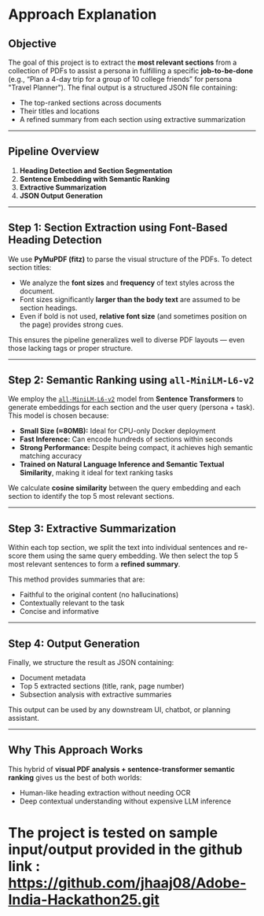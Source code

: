 # Approach Explanation

## Objective

The goal of this project is to extract the **most relevant sections** from a collection of PDFs to assist a persona in fulfilling a specific **job-to-be-done** (e.g., “Plan a 4-day trip for a group of 10 college friends” for persona "Travel Planner"). The final output is a structured JSON file containing:
- The top-ranked sections across documents
- Their titles and locations
- A refined summary from each section using extractive summarization

---

## Pipeline Overview

1. **Heading Detection and Section Segmentation**
2. **Sentence Embedding with Semantic Ranking**
3. **Extractive Summarization**
4. **JSON Output Generation**

---

## Step 1: Section Extraction using Font-Based Heading Detection

We use **PyMuPDF (fitz)** to parse the visual structure of the PDFs. To detect section titles:
- We analyze the **font sizes** and **frequency** of text styles across the document.
- Font sizes significantly **larger than the body text** are assumed to be section headings.
- Even if bold is not used, **relative font size** (and sometimes position on the page) provides strong cues.

This ensures the pipeline generalizes well to diverse PDF layouts — even those lacking tags or proper structure.

---

## Step 2: Semantic Ranking using `all-MiniLM-L6-v2`

We employ the [`all-MiniLM-L6-v2`](https://huggingface.co/sentence-transformers/all-MiniLM-L6-v2) model from **Sentence Transformers** to generate embeddings for each section and the user query (persona + task). This model is chosen because:

- **Small Size (≈80MB):** Ideal for CPU-only Docker deployment
- **Fast Inference:** Can encode hundreds of sections within seconds
- **Strong Performance:** Despite being compact, it achieves high semantic matching accuracy
- **Trained on Natural Language Inference and Semantic Textual Similarity**, making it ideal for text ranking tasks

We calculate **cosine similarity** between the query embedding and each section to identify the top 5 most relevant sections.

---

##  Step 3: Extractive Summarization

Within each top section, we split the text into individual sentences and re-score them using the same query embedding. We then select the top 5 most relevant sentences to form a **refined summary**.

This method provides summaries that are:
- Faithful to the original content (no hallucinations)
- Contextually relevant to the task
- Concise and informative

---

## Step 4: Output Generation

Finally, we structure the result as JSON containing:
- Document metadata
- Top 5 extracted sections (title, rank, page number)
- Subsection analysis with extractive summaries

This output can be used by any downstream UI, chatbot, or planning assistant.

---

## Why This Approach Works

This hybrid of **visual PDF analysis + sentence-transformer semantic ranking** gives us the best of both worlds:
- Human-like heading extraction without needing OCR
- Deep contextual understanding without expensive LLM inference


# The project is tested on sample input/output provided in the github link : https://github.com/jhaaj08/Adobe-India-Hackathon25.git
